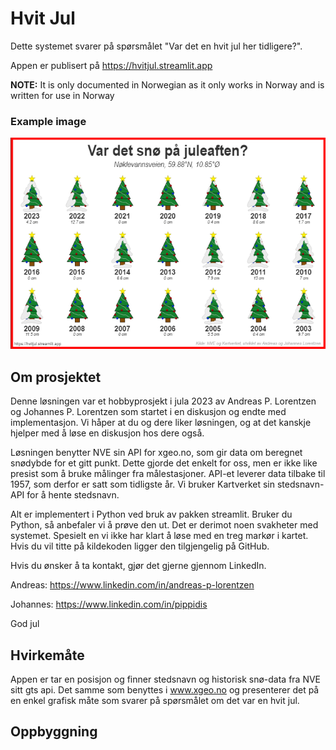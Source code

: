 # Hvit Jul

Dette systemet svarer på spørsmålet "Var det en hvit jul her tidligere?".

Appen er publisert på https://hvitjul.streamlit.app

**NOTE:** It is only documented in Norwegian as it only works in Norway and is written for use in Norway

<h3>Example image</h3>

![Example image](Graphics/example.png)

## Om prosjektet
Denne løsningen var et hobbyprosjekt i jula 2023 av Andreas P. Lorentzen og Johannes P. Lorentzen som startet i en diskusjon og endte med implementasjon. Vi håper at du og dere liker løsningen, og at det kanskje hjelper med å løse en diskusjon hos dere også.

Løsningen benytter NVE sin API for xgeo.no, som gir data om beregnet snødybde for et gitt punkt. Dette gjorde det enkelt for oss, men er ikke like presist som å bruke målinger fra målestasjoner. API-et leverer data tilbake til 1957, som derfor er satt som tidligste år. Vi bruker Kartverket sin stedsnavn-API for å hente stedsnavn.

Alt er implementert i Python ved bruk av pakken streamlit. Bruker du Python, så anbefaler vi å prøve den ut. Det er derimot noen svakheter med systemet. Spesielt en vi ikke har klart å løse med en treg markør i kartet. Hvis du vil titte på kildekoden ligger den tilgjengelig på GitHub.

Hvis du ønsker å ta kontakt, gjør det gjerne gjennom LinkedIn.

Andreas: https://www.linkedin.com/in/andreas-p-lorentzen

Johannes: https://www.linkedin.com/in/pippidis

God jul

## Hvirkemåte
Appen er tar en posisjon og finner stedsnavn og historisk snø-data fra NVE sitt gts api. Det samme som benyttes i www.xgeo.no og presenterer det på en enkel grafisk måte som svarer på spørsmålet om det var en hvit jul.

## Oppbyggning

